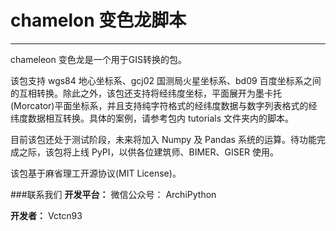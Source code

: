 # chamelon 变色龙脚本
***
chameleon 变色龙是一个用于GIS转换的包。

该包支持 wgs84 地心坐标系、gcj02 国测局火星坐标系、bd09 百度坐标系之间的互相转换。除此之外，该包还支持将经纬度坐标，平面展开为墨卡托(Morcator)平面坐标系，并且支持纯字符格式的经纬度数据与数字列表格式的经纬度数据相互转换。具体的案例，请参考包内 tutorials 文件夹内的脚本。

目前该包还处于测试阶段，未来将加入 Numpy 及 Pandas 系统的运算。待功能完成之际，该包将上线 PyPI，以供各位建筑师、BIMER、GISER 使用。

该包基于麻省理工开源协议(MIT License)。


###联系我们
**开发平台：**
微信公众号： ArchiPython

**开发者：**
Vctcn93
